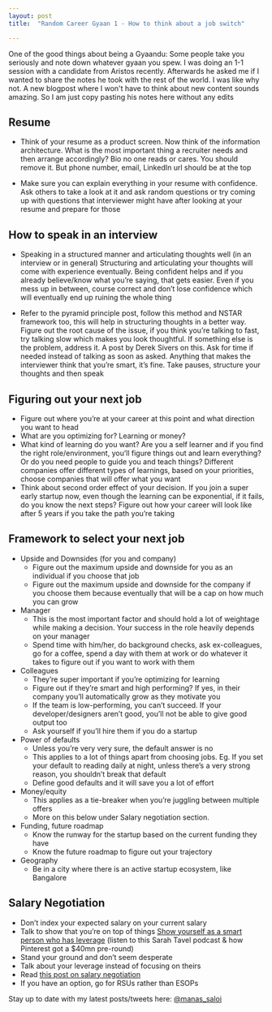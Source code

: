 ```yaml
---
layout: post
title:  "Random Career Gyaan 1 - How to think about a job switch"

---
```


One of the good things about being a Gyaandu: Some people take you seriously and note down whatever gyaan you spew. I was doing an 1-1 session with a candidate from Aristos recently. Afterwards he asked me if I wanted to share the notes he took with the rest of the world. I was like why not. A new blogpost where I won't have to think about new content sounds amazing. So I am just copy pasting his notes here without any edits

## Resume

+ Think of your resume as a product screen. Now think of the information architecture. What is the most important thing a recruiter needs and then arrange accordingly? Bio no one reads or cares. You should remove it. But phone number, email, LinkedIn url should be at the top

+ Make sure you can explain everything in your resume with confidence. Ask others to take a look at it and ask random questions or try coming up with questions that interviewer might have after looking at your resume and prepare for those

## How to speak in an interview

+ Speaking in a structured manner and articulating thoughts well (in an interview or in general)
Structuring and articulating your thoughts will come with experience eventually. Being confident helps and if you already believe/know what you’re saying, that gets easier. Even if you mess up in between, course correct and don’t lose confidence which will eventually end up ruining the whole thing

+ Refer to the pyramid principle post, follow this method and NSTAR framework too, this will help in structuring thoughts in a better way. Figure out the root cause of the issue, if you think you’re talking to fast, try talking slow which makes you look thoughtful. If something else is the problem, address it. A post by Derek Sivers on this. Ask for time if needed instead of talking as soon as asked. Anything that makes the interviewer think that you’re smart, it’s fine. Take pauses, structure your thoughts and then speak  

## Figuring out your next job

+ Figure out where you’re at your career at this point and what direction you want to head
+ What are you optimizing for? Learning or money?
+ What kind of learning do you want? Are you a self learner and if you find the right role/environment, you’ll figure things out and learn everything? Or do you need people to guide you and teach things? Different companies offer different types of learnings, based on your priorities, choose companies that will offer what you want
+ Think about second order effect of your decision. If you join a super early startup now, even though the learning can be exponential, if it fails, do you know the next steps? Figure out how your career will look like after 5 years if you take the path you’re taking

## Framework to select your next job

+ Upside and Downsides (for you and company)
  + Figure out the maximum upside and downside for you as an individual if you choose that job
  + Figure out the maximum upside and downside for the company if you choose them because eventually that will be a cap on how much you can grow
+ Manager
  + This is the most important factor and should hold a lot of weightage while making a decision. Your success in the role heavily depends on your manager
  + Spend time with him/her, do background checks, ask ex-colleagues, go for a coffee, spend a day with them at work or do whatever it takes to figure out if you want to work with them
+ Colleagues
  + They’re super important if you’re optimizing for learning
  + Figure out if they’re smart and high performing? If yes, in their company you’ll automatically grow as they motivate you
  + If the team is low-performing, you can’t succeed. If your developer/designers aren’t good, you’ll not be able to give good output too
  + Ask yourself if you’ll hire them if you do a startup
+ Power of defaults
  + Unless you’re very very sure, the default answer is no
  + This applies to a lot of things apart from choosing jobs. Eg. If you set your default to reading daily at night, unless there’s a very strong reason, you shouldn’t break that default
  + Define good defaults and it will save you a lot of effort
+ Money/equity
  + This applies as a tie-breaker when you’re juggling between multiple offers
  + More on this below under Salary negotiation section.
+ Funding, future roadmap
  + Know the runway for the startup based on the current funding they have
  + Know the future roadmap to figure out your trajectory
+ Geography
  + Be in a city where there is an active startup ecosystem, like Bangalore

## Salary Negotiation
+ Don’t index your expected salary on your current salary
+ Talk to show that you’re on top of things [Show yourself as a smart person who has leverage](https://docs.google.com/document/d/1YaDssjoCDZJK-RvAjsNKJ_UO479jhdKkv-qFpgmFYsI/edit) (listen to this Sarah Tavel podcast & how Pinterest got a $40mn pre-round)
+ Stand your ground and don’t seem desperate
+ Talk about your leverage instead of focusing on theirs
+ Read [this post on salary negotiation](https://manassaloi.com/2020/01/12/how-to-negotiate-job.html)
+ If you have an option, go for RSUs rather than ESOPs


Stay up to date with my latest posts/tweets here: [@manas_saloi](http://twitter.com/manas_saloi)
